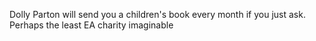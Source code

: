 Dolly Parton will send you a children's book every month if you just ask. Perhaps the least EA charity imaginable

